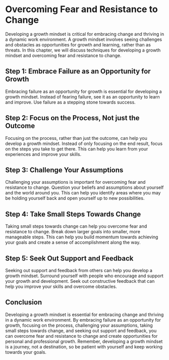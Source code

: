 Overcoming Fear and Resistance to Change
================================================================================

Developing a growth mindset is critical for embracing change and thriving in a dynamic work environment. A growth mindset involves seeing challenges and obstacles as opportunities for growth and learning, rather than as threats. In this chapter, we will discuss techniques for developing a growth mindset and overcoming fear and resistance to change.

Step 1: Embrace Failure as an Opportunity for Growth
----------------------------------------------------

Embracing failure as an opportunity for growth is essential for developing a growth mindset. Instead of fearing failure, see it as an opportunity to learn and improve. Use failure as a stepping stone towards success.

Step 2: Focus on the Process, Not just the Outcome
--------------------------------------------------

Focusing on the process, rather than just the outcome, can help you develop a growth mindset. Instead of only focusing on the end result, focus on the steps you take to get there. This can help you learn from your experiences and improve your skills.

Step 3: Challenge Your Assumptions
----------------------------------

Challenging your assumptions is important for overcoming fear and resistance to change. Question your beliefs and assumptions about yourself and the world around you. This can help you identify areas where you may be holding yourself back and open yourself up to new possibilities.

Step 4: Take Small Steps Towards Change
---------------------------------------

Taking small steps towards change can help you overcome fear and resistance to change. Break down larger goals into smaller, more manageable steps. This can help you build momentum towards achieving your goals and create a sense of accomplishment along the way.

Step 5: Seek Out Support and Feedback
-------------------------------------

Seeking out support and feedback from others can help you develop a growth mindset. Surround yourself with people who encourage and support your growth and development. Seek out constructive feedback that can help you improve your skills and overcome obstacles.

Conclusion
----------

Developing a growth mindset is essential for embracing change and thriving in a dynamic work environment. By embracing failure as an opportunity for growth, focusing on the process, challenging your assumptions, taking small steps towards change, and seeking out support and feedback, you can overcome fear and resistance to change and create opportunities for personal and professional growth. Remember, developing a growth mindset is a journey, not a destination, so be patient with yourself and keep working towards your goals.
